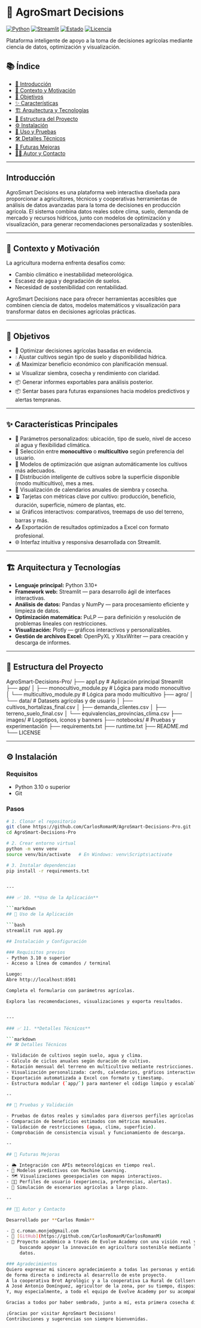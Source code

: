 
# 🌿 AgroSmart Decisions

[![Python](https://img.shields.io/badge/Python-3.10+-blue.svg)](https://www.python.org/)
[![Streamlit](https://img.shields.io/badge/Streamlit-%F0%9F%93%88-red)](https://streamlit.io/)
[![Estado](https://img.shields.io/badge/Estado-En%20Desarrollo-yellow)]()
[![Licencia](https://img.shields.io/badge/Licencia-MIT-green)](LICENSE)

Plataforma inteligente de apoyo a la toma de decisiones agrícolas mediante ciencia de datos, optimización y visualización.


## 📚 Índice

- [🚀 Introducción](#-introducción)
- [🌾 Contexto y Motivación](#-contexto-y-motivación)
- [🎯 Objetivos](#-objetivos)
- [✨ Características](#-características)
- [🏗️ Arquitectura y Tecnologías](#-arquitectura-y-tecnologías)
- [📁 Estructura del Proyecto](#-estructura-del-proyecto)
- [⚙️ Instalación](#-instalación)
- [🧪 Uso y Pruebas](#-uso-y-pruebas)
- [🛠️ Detalles Técnicos](#-detalles-técnicos)
- [🔮 Futuras Mejoras](#-futuras-mejoras)
- [👨‍💻 Autor y Contacto](#-autor-y-contacto)


---

## Introducción
AgroSmart Decisions es una plataforma web interactiva diseñada para proporcionar a agricultores, técnicos y cooperativas herramientas de análisis de datos avanzadas para la toma de decisiones en producción agrícola. El sistema combina datos reales sobre clima, suelo, demanda de mercado y recursos hídricos, junto con modelos de optimización y visualización, para generar recomendaciones personalizadas y sostenibles.



---

## 🌾 Contexto y Motivación

La agricultura moderna enfrenta desafíos como:

- Cambio climático e inestabilidad meteorológica.
- Escasez de agua y degradación de suelos.
- Necesidad de sostenibilidad con rentabilidad.

AgroSmart Decisions nace para ofrecer herramientas accesibles que combinen ciencia de datos, modelos matemáticos y visualización para transformar datos en decisiones agrícolas prácticas.

---

## 🎯 Objetivos

- 🧠 Optimizar decisiones agrícolas basadas en evidencia.
- 💧 Ajustar cultivos según tipo de suelo y disponibilidad hídrica.
- 💰 Maximizar beneficio económico con planificación mensual.
- 📊 Visualizar siembra, cosecha y rendimiento con claridad.
- 📦 Generar informes exportables para análisis posterior.
- 📦 Sentar bases para futuras expansiones hacia modelos predictivos y alertas tempranas.
---

## ✨ Características Principales

- 📍 Parámetros personalizados: ubicación, tipo de suelo, nivel de acceso al agua y flexibilidad 
     climática.
- 🌱 Selección entre **monocultivo** o **multicultivo** según preferencia del usuario.
- 🧠 Modelos de optimización que asignan automáticamente los cultivos más adecuados.
- 📐 Distribución inteligente de cultivos sobre la superficie disponible (modo multicultivo), mes a 
     mes.
- 📅 Visualización de calendarios anuales de siembra y cosecha.
- 🪴 Tarjetas con métricas clave por cultivo: producción, beneficio, duración, superficie, número de 
     plantas, etc.
- 📊 Gráficos interactivos: comparativos, treemaps de uso del terreno, barras y más.
- 📤 Exportación de resultados optimizados a Excel con formato profesional.
- 🌐 Interfaz intuitiva y responsiva desarrollada con Streamlit.

---

## 🏗️ Arquitectura y Tecnologías
- **Lenguaje principal:** Python 3.10+
- **Framework web:** Streamlit — para desarrollo ágil de interfaces interactivas.
- **Análisis de datos:** Pandas y NumPy — para procesamiento eficiente y limpieza de datos.
- **Optimización matemática:** PuLP — para definición y resolución de problemas lineales con restricciones.
- **Visualización:** Plotly — gráficos interactivos y personalizables.
- **Gestión de archivos Excel:** OpenPyXL y XlsxWriter — para creación y descarga de informes.

---

## 📁 Estructura del Proyecto

AgroSmart-Decisions-Pro/
├── app1.py # Aplicación principal Streamlit
├── app/
│ ├── monocultivo_module.py # Lógica para modo monocultivo
│ └── multicultivo_module.py # Lógica para modo multicultivo
├── agro/
│ └── data/ # Datasets agrícolas y de usuario
│ ├── cultivos_hortalizas_final.csv
│ ├── demanda_clientes.csv
│ ├── terreno_suelo_final.csv
│ └── equivalencias_provincias_clima.csv
├── images/ # Logotipos, íconos y banners
├── notebooks/ # Pruebas y experimentación
├── requirements.txt
├── runtime.txt
├── README.md
└── LICENSE


---
## ⚙️ Instalación

### Requisitos
- Python 3.10 o superior
- Git

### Pasos

```bash
# 1. Clonar el repositorio
git clone https://github.com/CarlosRomanM/AgroSmart-Decisions-Pro.git
cd AgroSmart-Decisions-Pro

# 2. Crear entorno virtual
python -m venv venv
source venv/bin/activate   # En Windows: venv\Scripts\activate

# 3. Instalar dependencias
pip install -r requirements.txt


---

### ✅ 10. **Uso de la Aplicación**

```markdown
## 🚀 Uso de la Aplicación

```bash
streamlit run app1.py

## Instalación y Configuración

### Requisitos previos
- Python 3.10 o superior
- Acceso a línea de comandos / terminal

Luego:
Abre http://localhost:8501

Completa el formulario con parámetros agrícolas.

Explora las recomendaciones, visualizaciones y exporta resultados.


---

### ✅ 11. **Detalles Técnicos**

```markdown
## 🛠️ Detalles Técnicos

- Validación de cultivos según suelo, agua y clima.
- Cálculo de ciclos anuales según duración de cultivo.
- Rotación mensual del terreno en multicultivo mediante restricciones.
- Visualización personalizada: cards, calendarios, gráficos interactivos.
- Exportación automatizada a Excel con formato y timestamp.
- Estructura modular (`app/`) para mantener el código limpio y escalable.

--

## 🧪 Pruebas y Validación

- Pruebas de datos reales y simulados para diversos perfiles agrícolas.
- Comparación de beneficios estimados con métricas manuales.
- Validación de restricciones (agua, clima, superficie).
- Comprobación de consistencia visual y funcionamiento de descarga.

--

## 🔮 Futuras Mejoras

- 🌦️ Integración con APIs meteorológicas en tiempo real.
- 🧠 Modelos predictivos con Machine Learning.
- 🗺️ Visualizaciones geoespaciales con mapas interactivos.
- 🧑‍🌾 Perfiles de usuario (experiencia, preferencias, alertas).
- 🧩 Simulación de escenarios agrícolas a largo plazo.

--

## 👨‍💻 Autor y Contacto

Desarrollado por **Carlos Román**

- 📧 c.roman.monje@gmail.com  
- 💼 [GitHub](https://github.com/CarlosRomanM/CarlosRomanM)  
- 🌱 Proyecto académico a través de Evolve Academy con una visión real y futura expansión profesional, 
     buscando apoyar la innovación en agricultura sostenible mediante la tecnología y el análisis de 
     datos.

### Agradecimientos
Quiero expresar mi sincero agradecimiento a todas las personas y entidades que han contribuido 
de forma directa o indirecta al desarrollo de este proyecto.
A la cooperativa Brot Agrològic y a la cooperativa La Rural de Collserola, por compartir su experiencia y visión sobre la agricultura sostenible y de proximidad.
A José Antonio Domínguez, agricultor de la zona, por su tiempo, disposición y valiosas aportaciones desde la práctica real del cultivo.
Y, muy especialmente, a todo el equipo de Evolve Academy por su acompañamiento y formación durante todo el proceso. En particular, a Julio Valero, por su dedicación constante, su guía clara y su implicación personal para ayudarme a llevar esta idea hasta convertirse en un MVP funcional.

Gracias a todos por haber sembrado, junto a mí, esta primera cosecha digital.

¡Gracias por visitar AgroSmart Decisions!  
Contribuciones y sugerencias son siempre bienvenidas.




